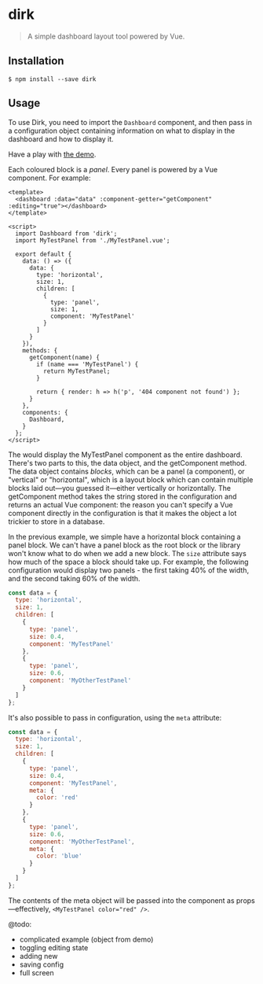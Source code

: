 # dirk

> A simple dashboard layout tool powered by Vue.

## Installation

```
$ npm install --save dirk
```

## Usage

To use Dirk, you need to import the `Dashboard` component, and then pass in a configuration object containing information on what to display in the dashboard and how to display it.

Have a play with [the demo].

Each coloured block is a *panel*. Every panel is powered by a Vue component. For example:
 
```vue
<template>
  <dashboard :data="data" :component-getter="getComponent" :editing="true"></dashboard>
</template>

<script>
  import Dashboard from 'dirk';
  import MyTestPanel from './MyTestPanel.vue';
  
  export default {
    data: () => ({
      data: {
        type: 'horizontal',
        size: 1,
        children: [
          {
            type: 'panel',
            size: 1,
            component: 'MyTestPanel'
          }
        ]
      }
    }),
    methods: {
      getComponent(name) {
        if (name === 'MyTestPanel') {
          return MyTestPanel;
        }

        return { render: h => h('p', '404 component not found') };
      }
    },
    components: {
      Dashboard,
    }
  };
</script>
```

The would display the MyTestPanel component as the entire dashboard. There's two parts to this, the data object, and the getComponent method. The data object contains *blocks*, which can be a panel (a component), or "vertical" or "horizontal", which is a layout block which can contain multiple blocks laid out—you guessed it—either vertically or horizontally. The getComponent method takes the string stored in the configuration and returns an actual Vue component: the reason you can't specify a Vue component directly in the configuration is that it makes the object a lot trickier to store in a database.

In the previous example, we simple have a horizontal block containing a panel block. We can't have a panel block as the root block or the library won't know what to do when we add a new block. The `size` attribute says how much of the space a block should take up. For example, the following configuration would display two panels - the first taking 40% of the width, and the second taking 60% of the width.

```js
const data = {
  type: 'horizontal',
  size: 1,
  children: [
    {
      type: 'panel',
      size: 0.4,
      component: 'MyTestPanel'
    },
    {
      type: 'panel',
      size: 0.6,
      component: 'MyOtherTestPanel'
    }
  ]
};
```

It's also possible to pass in configuration, using the `meta` attribute:

```js
const data = {
  type: 'horizontal',
  size: 1,
  children: [
    {
      type: 'panel',
      size: 0.4,
      component: 'MyTestPanel',
      meta: {
        color: 'red'
      }
    },
    {
      type: 'panel',
      size: 0.6,
      component: 'MyOtherTestPanel',
      meta: {
        color: 'blue'
      }
    }
  ]
};
```

The contents of the meta object will be passed into the component as props—effectively, `<MyTestPanel color="red" />`.

@todo:

- complicated example (object from demo)
- toggling editing state
- adding new
- saving config
- full screen




[the demo]: https://samknows.github.io/dirk/
